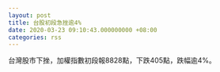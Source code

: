 ```yaml
---
layout: post
title: 台股初段急挫逾4%
date: 2020-03-23 09:10:43.000000000 +08:00
categories: rss
---
```


台灣股市下挫，加權指數初段報8828點，下跌405點，跌幅逾4%。
